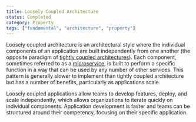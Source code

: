 ```yaml
---
title: Loosely Coupled Architecture
status: Completed
category: Property
tags: ["fundamental", "architecture", "property"]
---
```


Loosely coupled architecture is an architectural style
where the individual components of an application are built independently from one another
(the opposite paradigm of [tightly coupled architectures](/tightly-coupled-architecture/)).
Each component, sometimes referred to as a [microservice](/microservices-architecture/), is built to perform a specific function
in a way that can be used by any number of other services.
This pattern is generally slower to implement than tightly coupled architecture
but has a number of benefits, particularly as applications scale.

Loosely coupled applications allow teams to develop features, deploy, and scale independently,
which allows organizations to iterate quickly on individual components.
Application development is faster and teams can be structured around their competency,
focusing on their specific application.
